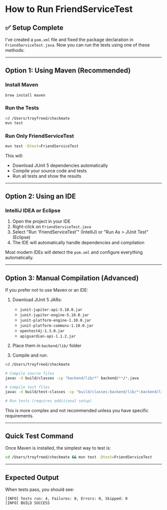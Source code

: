 # How to Run FriendServiceTest

## ✅ Setup Complete
I've created a `pom.xml` file and fixed the package declaration in `FriendServiceTest.java`. Now you can run the tests using one of these methods:

---

## Option 1: Using Maven (Recommended)

### Install Maven
```bash
brew install maven
```

### Run the Tests
```bash
cd /Users/troyfreed/checkmate
mvn test
```

### Run Only FriendServiceTest
```bash
mvn test -Dtest=FriendServiceTest
```

This will:
- Download JUnit 5 dependencies automatically
- Compile your source code and tests
- Run all tests and show the results

---

## Option 2: Using an IDE

### IntelliJ IDEA or Eclipse
1. Open the project in your IDE
2. Right-click on `FriendServiceTest.java`
3. Select "Run 'FriendServiceTest'" (IntelliJ) or "Run As > JUnit Test" (Eclipse)
4. The IDE will automatically handle dependencies and compilation

Most modern IDEs will detect the `pom.xml` and configure everything automatically.

---

## Option 3: Manual Compilation (Advanced)

If you prefer not to use Maven or an IDE:

1. Download JUnit 5 JARs:
   - `junit-jupiter-api-5.10.0.jar`
   - `junit-jupiter-engine-5.10.0.jar`
   - `junit-platform-engine-1.10.0.jar`
   - `junit-platform-commons-1.10.0.jar`
   - `opentest4j-1.3.0.jar`
   - `apiguardian-api-1.1.2.jar`

2. Place them in `backend/lib/` folder

3. Compile and run:
```bash
cd /Users/troyfreed/checkmate

# Compile source files
javac -d build/classes -cp "backend/lib/*" backend/**/*.java

# Compile test files
javac -d build/test-classes -cp "build/classes:backend/lib/*:backend/lib/junit-*.jar" tests/backend/*.java

# Run tests (requires additional setup)
```

This is more complex and not recommended unless you have specific requirements.

---

## Quick Test Command

Once Maven is installed, the simplest way to test is:
```bash
cd /Users/troyfreed/checkmate && mvn test -Dtest=FriendServiceTest
```

---

## Expected Output

When tests pass, you should see:
```
[INFO] Tests run: 4, Failures: 0, Errors: 0, Skipped: 0
[INFO] BUILD SUCCESS
```

